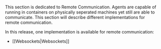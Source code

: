 This section is dedicated to Remote Communication. Agents are capable of running in containers on physically seperated machines yet still are able to communicate. This section will describe different implementations for remote communication.

In this release, one implementation is available for remote communication:

* [[Websockets|Websockets]]